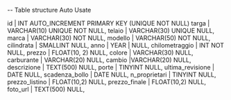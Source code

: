 -- Table structure Auto Usate

id | INT AUTO_INCREMENT PRIMARY KEY (UNIQUE NOT NULL)
targa | VARCHAR(10) UNIQUE NOT NULL,
telaio | VARCHAR(30) UNIQUE NULL,
marca | VARCHAR(30) NOT NULL,
modello | VARCHAR(50) NOT NULL,
cilindrata | SMALLINT NULL,
anno | YEAR | NULL,
chilometraggio | INT NOT NULL,
prezzo | FLOAT(10, 2) NULL,
colore | VARCHAR(30) NULL,
carburante | VARCHAR(20) NULL,
cambio |VARCHAR(20) NULL,
descrizione | TEXT(500) NULL,
porte | TINYINT NULL,
ultima_revisione | DATE NULL,
scadenza_bollo | DATE NULL,
n_proprietari | TINYINT NULL,
prezzo_listino | FLOAT(10,2) NULL,
prezzo_finale | FLOAT(10,2) NULL,
foto_url | TEXT(500) NULL,
